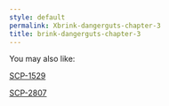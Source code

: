 ```yaml
---
style: default
permalink: Xbrink-dangerguts-chapter-3
title: brink-dangerguts-chapter-3
---
```

You may also like:

[SCP-1529](http://scp-wiki.net/scp-1529)

[SCP-2807](http://scp-wiki.net/scp-2807)
